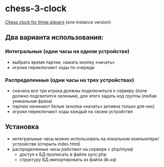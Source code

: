 # chess-3-clock
[Chess clock for three players](https://leonidovcharenko.github.io/chess-3-clock/clock) (one instance version)

## Два варианта использования:

### Интегральные (одни часы на одном устройстве)
* выбрать время партии, нажать кнопку «начать»
* игроки переключают ходы по очереди

### Распределенные (одни часы на трех устройствах)
* сначала все три игрока должны подключиться к серверу (поле должно подсветится зеленым), для этого задать код группы (любая уникальная фраза)
* партию начинают белые (кнопка «начать» активна только для них)
* игроки переключают ходы каждый на своем устройстве

## Установка
* интегральные часы можно использовать на локальном компьютере/устройстве (открыть index.html)
* распределенные часы работают на сервере с php/mysql
  * доступ к БД прописать в файле sync.php
  * структуру БД импортировать из файла db.sql